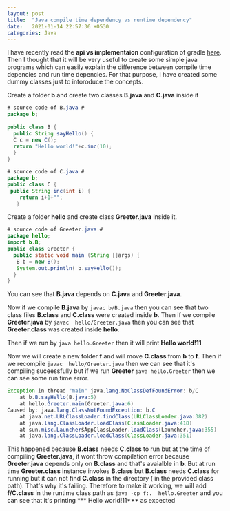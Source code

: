 ```yaml
---
layout: post
title:  "Java compile time dependency vs runtime dependency"
date:   2021-01-14 22:57:36 +0530
categories: Java 
---
```

I have recently read the **api vs implementaion** configuration of gradle [here][gradle-apiimple]. Then I thought that it will be very useful to create  some simple java programs which can easily explain the difference between compile time depencies and run time depencies. For that purpose, I have created some dummy
classes just to intoroduce the concepts.

[gradle-apiimple]: https://tomgregory.com/how-to-use-gradle-api-vs-implementation-dependencies-with-the-java-library-plugin/

Create a folder  **b** and create two classes **B.java** and **C.java** inside it


```java
# source code of B.java #
package b;
  
public class B {
  public String sayHello() {
  C c = new C();
  return "Hello world!"+c.inc(10);
  }
}
```
```java
# source code of C.java #
package b;
public class C {
 public String inc(int i) {
    return i+1+"";
   }

```

Create a folder  **hello** and create class **Greeter.java** inside it.


```java
# source code of Greeter.java #
package hello;
import b.B;
public class Greeter {
  public static void main (String []args) {
   B b = new B();
   System.out.println( b.sayHello());
  }
}
```

You can see that **B.java** depends on **C.java** and **Greeter.java**.

Now if we compile **B.java** by ```javac b/B.java```  then you can see that two class files **B.class** and **C.class** were created inside **b**.
Then if we compile **Greeter.java** by ```javac  hello/Greeter.java``` then you can see that **Greeter.class** was created inside **hello**.

Then if we run by ```java hello.Greeter``` then  it will print **Hello world!11**

Now we will create a new folder **f** and will move **C.class** from **b** to **f**.
Then if we recompile ```javac  hello/Greeter.java```  then we can see that it's compiling suceessfully but if we run **Greeter**
 ```java hello.Greeter``` then we can see some run time error.

``` java
Exception in thread "main" java.lang.NoClassDefFoundError: b/C
	at b.B.sayHello(B.java:5)
	at hello.Greeter.main(Greeter.java:6)
Caused by: java.lang.ClassNotFoundException: b.C
	at java.net.URLClassLoader.findClass(URLClassLoader.java:382)
	at java.lang.ClassLoader.loadClass(ClassLoader.java:418)
	at sun.misc.Launcher$AppClassLoader.loadClass(Launcher.java:355)
	at java.lang.ClassLoader.loadClass(ClassLoader.java:351)
```
 This happened because **B.class** needs **C.class** to run but at the time 
 of compiling **Greeter.java**, it wont throw compilation error because **Greeter.java** depends only on **B.class** and that's avaialble in **b**.
 But at run time  **Greeter.class** instance invokes **B.class**  but **B.class** needs **C.class** for running but it can not find **C.class** in the directory ( in the provided class path).
 That's why it's failing. Therefore to make it working, we will add  **f/C.class** in the runtime class path as
 ```java -cp f:.  hello.Greeter``` and you can see that it's printing *** Hello world!11*** as expected
 
